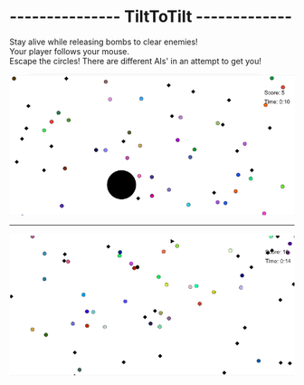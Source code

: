 # --------------- TiltToTilt -------------  
Stay alive while releasing bombs to clear enemies!  
Your player follows your mouse.  
Escape the circles! There are different AIs' in an attempt to get you!   

![alt text](https://github.com/75dragon/TiltToTilt/blob/master/ScreenShots/TLT1.png?raw=true)

-------------------------------------------

![alt text](https://github.com/75dragon/TiltToTilt/blob/master/ScreenShots/TLT2.png?raw=true)
